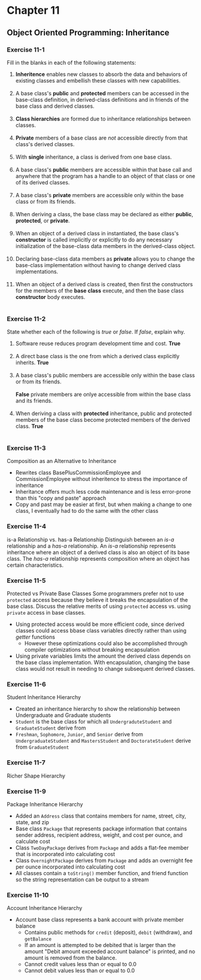 # Chapter 11
## Object Oriented Programming: Inheritance

### Exercise 11-1
Fill in the blanks in each of the following statements:
1. **Inheritence** enables new classes to absorb the data and behaviors of existing classes and embellish these classes with new capabilities. <br><br>
1. A base class's **public** and **protected** members can be accessed in the base-class definition, in derived-class definitions and in friends of the base class and derived classes. <br><br>
1. **Class hierarchies**  are formed due to inheritance relationships between classes.<br><br>
1. **Private** members of a base class are *not* accessible directly from that class's derived classes.<br><br>
1. With **single** inheritance, a class is derived from one base class.<br><br>
1. A base class's **public** members are accessible within that base call and anywhere that the program has a handle to an object of that class or one of its derived classes.<br><br>
1. A base class's **private** members are accessible only within the base class or from its friends.<br><br>
1. When deriving a class, the base class may be declared as either **public**, **protected**, or **private**.<br><br>
1. When an object of a derived class in instantiated, the base class's **constructor** is called implicitly or explicitly to do any necessary initialization of the base-class data members in the derived-class object.<br><br>
1. Declaring base-class data members as **private** allows you to change the base-class implementation without having to change derived class implementations.<br><br>
1. When an object of a derived class is created, then first the constructors for the members of the **base class** execute, and then the base class **constructor** body executes.<br><br>

### Exercise 11-2
State whether each of the following is *true* or *false*. If *false*, explain why.
1. Software reuse reduces program development time and cost. **True** <br><br>
1. A direct base class is the one from which a derived class explicitly inherits. **True** <br><br>
1. A base class's public members are accessible only within the base class or from its friends. <br><br>**False** private members are onlye accessible from within the base class and its friends.<br><br>
1. When deriving a class with **protected** inheritance, public and protected members of the base class become protected members of the derived class.  **True** <br><br>

### Exercise 11-3
Composition as an Alternative to Inheritance
* Rewrites class BasePlusCommissionEmployee and CommissionEmployee without inheritence to stress the importance of inheritance
* Inheritance offers much less code maintenance and is less error-prone than this "copy and paste" approach
* Copy and past may be easier at first, but when making a change to one class, I eventually had to do the same with the other class

### Exercise 11-4
is-a Relationship vs. has-a Relationship
Distinguish between an *is-a* relationship and a *has-a* relationship.
An *is-a* relationship represents inheritance where an object of a derived class is also an object of its base class. The *has-a* relationship represents composition where an object has certain characteristics.

### Exercise 11-5
Protected vs Private Base Classes
Some programmers prefer not to use <code>protected</code> access because they believe it breaks the encapsulation of the base class. Discuss the relative merits of using <code>protected</code> access vs. using <code>private</code> access in base classes.
* Using protected access would be more efficient code, since derived classes could access bbase class variables directly rather than using *getter* functions
    * However these optimizations could also be accomplished through compiler optimizations without breaking encapsulation
* Using private variables limits the amount the derived class depends on the base class implementation. With encapsulation, changing the base class would not result in needing to change subsequent derived classes.

### Exercise 11-6
Student Inheritance Hierarchy
* Created an inheritance hierarchy to show the relationship between Undergraduate and Graduate students
* <code>Student</code> is the base class for which all <code>UndergraduteStudent</code> and <code>GraduateStudent</code> derive from
* <code>Freshman</code>, <code>Sophomore</code>, <code>Junior</code>, and <code>Senior</code> derive from <code>UndergraduateStudent</code> and <code>MastersStudent</code> and <code>DoctorateStudent</code> derive from <code>GraduateStudent</code>

### Exercise 11-7
Richer Shape Hierarchy

### Exercise 11-9
Package Inheritance Hierarchy
* Added an <code>Address</code> class that contains members for name, street, city, state, and zip
* Base class <code>Package</code> that represents package information that contains sender address, recipient address, weight, and cost per ounce, and calculate cost
* Class <code>TwoDayPackage</code> derives from <code>Package</code> and adds a flat-fee member that is incorporated into calculating cost
* Class <code>OvernightPackage</code> derives from <code>Package</code> and adds an overnight fee per ounce incorporated into calculating cost
* All classes contain a <code>toString()</code> member function, and friend function so the string representation can be output to a stream

### Exercise 11-10
Account Inheritance Hierarchy
* Account base class represents a bank account with private member balance
    * Contains public methods for <code>credit</code> (deposit), <code>debit</code> (withdraw), and <code>getBalance</code>
    * If an amount is attempted to be debited that is larger than the amount "Debit amount exceeded account balance" is printed, and no amount is removed from the balance.
    * Cannot credit values less than or equal to 0.0
    * Cannot debit values less than or equal to 0.0
